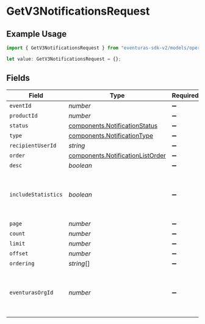 # GetV3NotificationsRequest

## Example Usage

```typescript
import { GetV3NotificationsRequest } from "eventuras-sdk-v2/models/operations";

let value: GetV3NotificationsRequest = {};
```

## Fields

| Field                                                                                | Type                                                                                 | Required                                                                             | Description                                                                          |
| ------------------------------------------------------------------------------------ | ------------------------------------------------------------------------------------ | ------------------------------------------------------------------------------------ | ------------------------------------------------------------------------------------ |
| `eventId`                                                                            | *number*                                                                             | :heavy_minus_sign:                                                                   | N/A                                                                                  |
| `productId`                                                                          | *number*                                                                             | :heavy_minus_sign:                                                                   | N/A                                                                                  |
| `status`                                                                             | [components.NotificationStatus](../../models/components/notificationstatus.md)       | :heavy_minus_sign:                                                                   | N/A                                                                                  |
| `type`                                                                               | [components.NotificationType](../../models/components/notificationtype.md)           | :heavy_minus_sign:                                                                   | N/A                                                                                  |
| `recipientUserId`                                                                    | *string*                                                                             | :heavy_minus_sign:                                                                   | N/A                                                                                  |
| `order`                                                                              | [components.NotificationListOrder](../../models/components/notificationlistorder.md) | :heavy_minus_sign:                                                                   | N/A                                                                                  |
| `desc`                                                                               | *boolean*                                                                            | :heavy_minus_sign:                                                                   | N/A                                                                                  |
| `includeStatistics`                                                                  | *boolean*                                                                            | :heavy_minus_sign:                                                                   | Whether to include delivery statistics into response.                                |
| `page`                                                                               | *number*                                                                             | :heavy_minus_sign:                                                                   | N/A                                                                                  |
| `count`                                                                              | *number*                                                                             | :heavy_minus_sign:                                                                   | N/A                                                                                  |
| `limit`                                                                              | *number*                                                                             | :heavy_minus_sign:                                                                   | N/A                                                                                  |
| `offset`                                                                             | *number*                                                                             | :heavy_minus_sign:                                                                   | N/A                                                                                  |
| `ordering`                                                                           | *string*[]                                                                           | :heavy_minus_sign:                                                                   | N/A                                                                                  |
| `eventurasOrgId`                                                                     | *number*                                                                             | :heavy_minus_sign:                                                                   | Optional organization Id. Will be required in API version 4.                         |